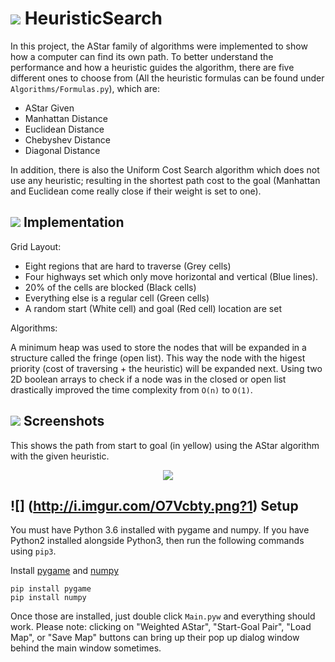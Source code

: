 # ![](http://i.imgur.com/0ScJMnq.png) HeuristicSearch

In this project, the AStar family of algorithms were implemented to show how a computer can find its own path. To better understand the performance and how a heuristic guides the algorithm, there are five different ones to choose from (All the heuristic formulas can be found under `Algorithms/Formulas.py`), which are:

+ AStar Given
+ Manhattan Distance
+ Euclidean Distance
+ Chebyshev Distance
+ Diagonal Distance

In addition, there is also the Uniform Cost Search algorithm which does not use any heuristic; resulting in the shortest path cost to the goal (Manhattan and Euclidean come really close if their weight is set to one).

## ![](http://i.imgur.com/6M9J6Rh.png1) Implementation
Grid Layout:

+ Eight regions that are hard to traverse (Grey cells)
+ Four highways set which only move horizontal and vertical (Blue lines).
+ 20% of the cells are blocked (Black cells)
+ Everything else is a regular cell (Green cells)
+ A random start (White cell) and goal (Red cell) location are set

Algorithms:

A minimum heap was used to store the nodes that will be expanded in a structure called the fringe (open list). This way the node with the higest priority (cost of traversing + the heuristic) will be expanded next. Using two 2D boolean arrays to check if a node was in the closed or open list drastically improved the time complexity from `O(n)` to `O(1)`.

## ![](http://i.imgur.com/QsYSAfQ.png?1) Screenshots
This shows the path from start to goal (in yellow) using the AStar algorithm with the given heuristic.
<p align="center">
<img src="http://i.imgur.com/zVWLYp0.png" />
</p>

## ![] (http://i.imgur.com/O7Vcbty.png?1) Setup
You must have Python 3.6 installed with pygame and numpy. If you have Python2 installed alongside Python3, then run the following commands using `pip3`.

Install [pygame](http://www.pygame.org/download.shtml) and [numpy](http://www.numpy.org)

    pip install pygame
    pip install numpy
    
Once those are installed, just double click `Main.pyw` and everything should work. Please note: clicking on "Weighted AStar", "Start-Goal Pair", "Load Map", or "Save Map" buttons can bring up their pop up dialog window behind the main window sometimes.
